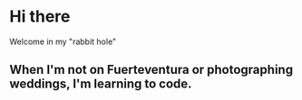 # Hi there

Welcome in my "rabbit hole"

When I'm not on Fuerteventura or photographing weddings, I'm learning to code.
---

